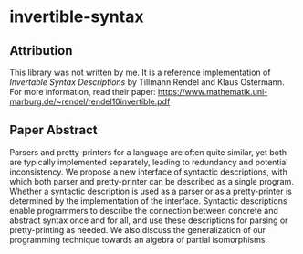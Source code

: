 # invertible-syntax

## Attribution

This library was not written by me. It is a reference implementation of *Invertable
Syntax Descriptions* by Tillmann Rendel and Klaus Ostermann. For more information,
read their paper: https://www.mathematik.uni-marburg.de/~rendel/rendel10invertible.pdf

## Paper Abstract

Parsers and pretty-printers for a language are often quite similar, yet both are
typically implemented separately, leading to redundancy and potential inconsistency.
We propose a new interface of syntactic descriptions, with which both parser and
pretty-printer can be described as a single program. Whether a syntactic description
is used as a parser or as a pretty-printer is determined by the implementation of
the interface. Syntactic descriptions enable programmers to describe the connection
between concrete and abstract syntax once and for all, and use these descriptions
for parsing or pretty-printing as needed. We also discuss the generalization of
our programming technique towards an algebra of partial isomorphisms.
